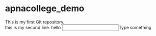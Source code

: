 # apnacollege_demo
This is my first Git repository.</br>
this is my second line.
hello
<input type="string">Type something</input>
